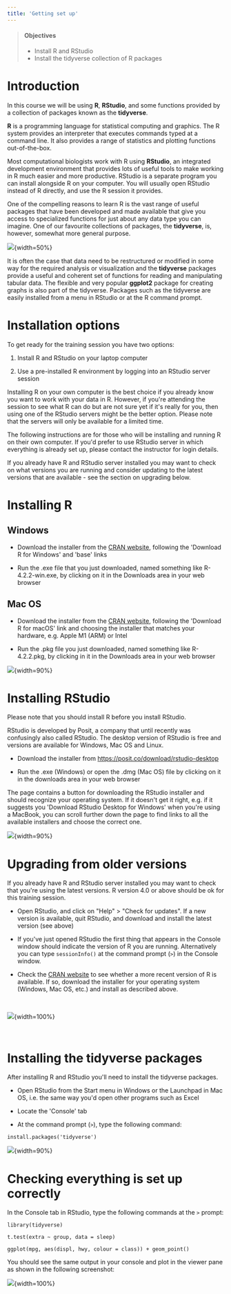 ```yaml
---
title: 'Getting set up'
---
```


> #### Objectives
>
> * Install R and RStudio
> * Install the tidyverse collection of R packages

# Introduction

In this course we will be using **R**, **RStudio**, and some functions provided
by a collection of packages known as the **tidyverse**.

**R** is a programming language for statistical computing and graphics. The R
system provides an interpreter that executes commands typed at a command line.
It also provides a range of statistics and plotting functions out-of-the-box.

Most computational biologists work with R using **RStudio**, an integrated
development environment that provides lots of useful tools to make working in R
much easier and more productive. RStudio is a separate program you can
install alongside R on your computer. You will usually open RStudio instead
of R directly, and use the R session it provides.

One of the compelling reasons to learn R is the vast range of useful packages
that have been developed and made available that give you access to specialized
functions for just about any data type you can imagine. One of our favourite
collections of packages, the **tidyverse**, is, however, somewhat more general
purpose.

![](images/tidyverse_package_logos.png){width=50%}

It is often the case that data need to be restructured or modified in some way
for the required analysis or visualization and the **tidyverse** packages
provide a useful and coherent set of functions for reading and manipulating
tabular data. The flexible and very popular **ggplot2** package for creating
graphs is also part of the tidyverse. Packages such as the tidyverse are easily
installed from a menu in RStudio or at the R command prompt.

# Installation options

To get ready for the training session you have two options:

1. Install R and RStudio on your laptop computer

2. Use a pre-installed R environment by logging into an RStudio server session

Installing R on your own computer is the best choice if you already know you
want to work with your data in R. However, if you're attending the session to
see what R can do but are not sure yet if it's really for you, then using one of
the RStudio servers might be the better option. Please note that the servers
will only be available for a limited time.

The following instructions are for those who will be installing and running R
on their own computer. If you'd prefer to use RStudio server in which everything
is already set up, please contact the instructor for login details.

If you already have R and RStudio server installed you may want to check on
what versions you are running and consider updating to the latest versions that
are available - see the section on upgrading below.

# Installing R

## Windows

* Download the installer from the [CRAN website](https://cran.r-project.org/),
  following the 'Download R for Windows' and 'base' links

* Run the .exe file that you just downloaded, named something like
  R-4.2.2-win.exe, by clicking on it in the Downloads area in your web browser

## Mac OS

* Download the installer from the [CRAN website](https://cran.r-project.org/),
  following the 'Download R for macOS' link and choosing the installer that
  matches your hardware, e.g. Apple M1 (ARM) or Intel
  
* Run the .pkg file you just downloaded, named something like R-4.2.2.pkg, by
  clicking in it in the Downloads area in your web browser

![](images/r_download.png){width=90%}

# Installing RStudio

Please note that you should install R before you install RStudio.

RStudio is developed by Posit, a company that until recently was confusingly
also called RStudio. The desktop version of RStudio is free and versions are
available for Windows, Mac OS and Linux.

* Download the installer from https://posit.co/download/rstudio-desktop

* Run the .exe (Windows) or open the .dmg (Mac OS) file by clicking on it in
  the downloads area in your web browser

The page contains a button for downloading the RStudio installer and should
recognize your operating system. If it doesn't get it right, e.g. if it
suggests you 'Download RStudio Desktop for Windows' when you're using a MacBook,
you can scroll further down the page to find links to all the available
installers and choose the correct one.

![](images/rstudio_download.png){width=90%}

# Upgrading from older versions

If you already have R and RStudio server installed you may want to check that
you're using the latest versions. R version 4.0 or above should be ok for this
training session.

* Open RStudio, and click on "Help" > "Check for updates". If a new version is
  available, quit RStudio, and download and install the latest version (see
  above)

* If you've just opened RStudio the first thing that appears in the Console
  window should indicate the version of R you are running. Alternatively you
  can type `sessionInfo()` at the command prompt (`>`) in the Console window.

* Check the [CRAN website](https://cran.r-project.org) to see whether a more
  recent version of R is available. If so, download the installer for your
  operating system (Windows, Mac OS, etc.) and install as described above.

<br/>

![](images/rstudio_check_for_updates.png){width=100%}

<br/>

# Installing the tidyverse packages

After installing R and RStudio you'll need to install the tidyverse packages.

* Open RStudio from the Start menu in Windows or the Launchpad in Mac OS, i.e.
  the same way you'd open other programs such as Excel
  
* Locate the 'Console' tab

* At the command prompt (`>`), type the following command:

```
install.packages('tidyverse')
```

![](images/install_tidyverse.png){width=90%}

# Checking everything is set up correctly

In the Console tab in RStudio, type the following commands at the `>` prompt:

```
library(tidyverse)
```

```
t.test(extra ~ group, data = sleep)
```

```
ggplot(mpg, aes(displ, hwy, colour = class)) + geom_point()
```

You should see the same output in your console and plot in the viewer pane as
shown in the following screenshot:

![](images/check_set_up.png){width=100%}

